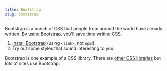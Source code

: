 ```yaml
---
title: Bootstrap
slug: bootstrap
---
```


Bootstrap is a bunch of CSS that people from around the world have already
written. By using Bootstrap, you'll save time writing CSS.

  1. [Install Bootstrap][bootstrap] (using `<link>`, not `npm`!).
  2. Try out some styles that sound interesting to you.

[bootstrap]: https://getbootstrap.com/

Bootstrap is one example of a CSS library. There are [other CSS libraries][css-frameworks] but lots of sites use Bootstrap.

[css-frameworks]: https://github.com/troxler/awesome-css-frameworks
